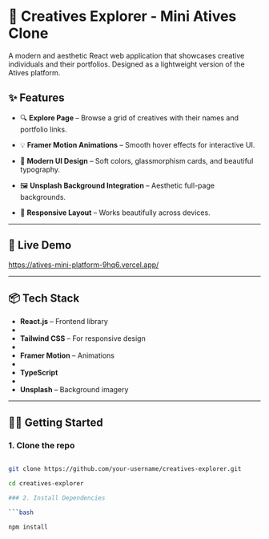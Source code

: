 # 🎨 Creatives Explorer - Mini Atives Clone

A modern and aesthetic React web application that showcases creative individuals and their portfolios. Designed as a lightweight version of the Atives platform.

## ✨ Features

- 🔍 **Explore Page** – Browse a grid of creatives with their names and portfolio links.
  
- 💡 **Framer Motion Animations** – Smooth hover effects for interactive UI.
  
- 🎨 **Modern UI Design** – Soft colors, glassmorphism cards, and beautiful typography.
  
- 🖼️ **Unsplash Background Integration** – Aesthetic full-page backgrounds.
  
- 📱 **Responsive Layout** – Works beautifully across devices.

---

## 🚀 Live Demo

https://atives-mini-platform-9hq6.vercel.app/ 

---

## 📦 Tech Stack

- **React.js** – Frontend library
- 
- **Tailwind CSS** – For responsive design
- 
- **Framer Motion** – Animations
- 
- **TypeScript** 
- 
- **Unsplash** – Background imagery

---

## 🧑‍🎨 Getting Started

### 1. Clone the repo

```bash

git clone https://github.com/your-username/creatives-explorer.git

cd creatives-explorer

### 2. Install Dependencies

```bash

npm install
